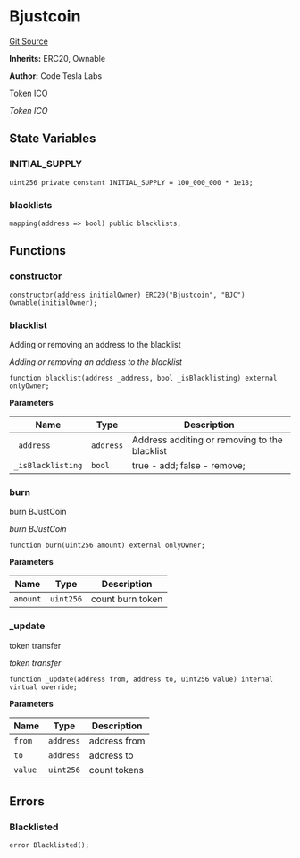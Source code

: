 # Bjustcoin
[Git Source](https://github.com/BJustCoin-creator/BJC/blob/afa8ae44b1c3660a047e437225fc640502d221b6/src/Bjustcoin.sol)

**Inherits:**
ERC20, Ownable

**Author:**
Code Tesla Labs

Token ICO

*Token ICO*


## State Variables
### INITIAL_SUPPLY

```solidity
uint256 private constant INITIAL_SUPPLY = 100_000_000 * 1e18;
```


### blacklists

```solidity
mapping(address => bool) public blacklists;
```


## Functions
### constructor


```solidity
constructor(address initialOwner) ERC20("Bjustcoin", "BJC") Ownable(initialOwner);
```

### blacklist

Adding or removing an address to the blacklist

*Adding or removing an address to the blacklist*


```solidity
function blacklist(address _address, bool _isBlacklisting) external onlyOwner;
```
**Parameters**

|Name|Type|Description|
|----|----|-----------|
|`_address`|`address`| Address additing or removing to the blacklist|
|`_isBlacklisting`|`bool`| true - add; false - remove;|


### burn

burn BJustCoin

*burn BJustCoin*


```solidity
function burn(uint256 amount) external onlyOwner;
```
**Parameters**

|Name|Type|Description|
|----|----|-----------|
|`amount`|`uint256`| count burn token|


### _update

token transfer

*token transfer*


```solidity
function _update(address from, address to, uint256 value) internal virtual override;
```
**Parameters**

|Name|Type|Description|
|----|----|-----------|
|`from`|`address`| address from|
|`to`|`address`| address to|
|`value`|`uint256`| count tokens|


## Errors
### Blacklisted

```solidity
error Blacklisted();
```


